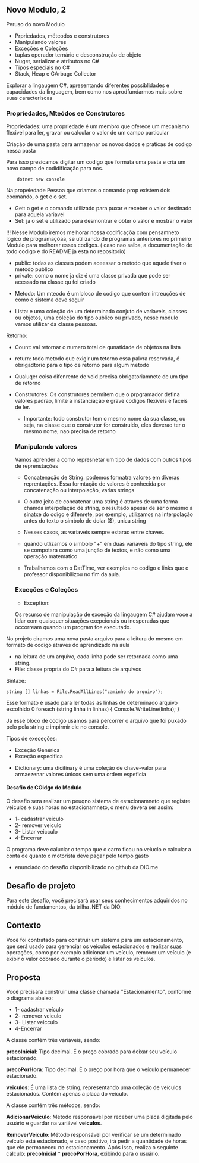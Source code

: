 ## Novo Modulo, 2

Peruso do novo Modulo

- Prpriedades, méteodos e construtores
- Manipulando valores
- Exceções e Coleções
- tuplas operador ternário e desconstrução de objeto
- Nuget, serializar e atributos no C#
- Tipos especiais no C#
- Stack, Heap e GArbage Collector

Explorar a lingaugem C#, apresentando diferentes possiblidades e capacidades da linguagem, bem como nos aprodfundarmos mais sobre suas caracteriscas

### Propriedades, Mteódos ee Construtores

Propriedades: uma propriedade é um membro que oferece um mecanismo flexivel para ler, gravar ou calcular o valor de um campo particular

Criação de uma pasta para armazenar os novos dados e praticas de codigo nessa pasta

Para isso presicamos digitar um codigo que formata uma pasta e cria um novo campo de codidificação para nos.

        dotnet new console


Na propeiedade Pessoa que criamos o comando prop existem dois coomando, o get e o set. 

- Get: o get e o comando utilizado para puxar e receber o valor destinado para aquela variavel
- Set: ja o set e utilizado para desmontrar e obter o valor e mostrar o valor

!!! Nesse Modulo iremos melhorar nossa codificaçõa com pensamneto logico de programaçõaa, se utilizando de programas anteriores no primeiro Modulo para melhorar esses codigos. ( caso nao saiba, a documentação de todo codigo e do README ja esta no repositorio)

- public: todas as classes podem aceessar o metodo que aquele tiver o metodo publico
- private: como o nome ja diz é uma classe privada que pode ser acessado na classe qu foi criado

* Metodo: Um mteodo é um bloco de codigo que contem intreuções de como o sistema deve seguir

- Lista: e uma coleção de um determinado conjuto de variaveis, classes ou objetos, uma coleção do tipo oublico ou privado, nesse modulo vamos utilizar da classe pessoas.

Retorno: 

* Count: vai retornar o numero total de qunatidade de objetos na lista
* return: todo metodo que exigir um tetorno essa palvra reservada, é obrigadtorio para o tipo de retorno para algum metodo

* Qualuqer coisa difenrente de void precisa obrigatoriamnete de um tipo de retorno

- Construtores: Os construtores permitem que o prpgramador defina valores padrao, limite a instanciação e grave codigos flexiveis e faceis de ler. 
      
  - Importante: todo construtor tem o mesmo nome da sua classe, ou seja, na classe que o construtor for construido, eles deverao ter o mesmo nome, nao precisa de retorno

  ###  Manipulando valores

  Vamos aprender a como represnetar um tipo de dados com outros tipos de reprenstações

  - Concatenação de String: podemos formatra valores em diveras reprentações. Essa formtação de valores é conhecida por concatenação ou interpolação, varias strings

  - O outro jeito de concatenar uma string é atraves de uma forma chamda interpolação de string, o resultado apesar de ser o mesmo a sinatxe do odigo e difenrete, por exemplo, utilizamos na interpolação antes do texto o simbolo de dolar ($), unica string

  - Nesses casos, as variaveis sempre estarao entre chaves.

  - quando utlizamos o simbolo "+" em duas variaveis do tipo string, ele se compotara como uma junção de textos, e não como uma operação matematico

  * Trabalhamos com o DatTIme, ver exemplos no codigo e links que o professor disponibilizou no fim da aula.

  ### Exceções e Coleções

  - Exception:

  Os recurso de manipulaçãp de exceção da lingaugem C# ajudam voce a lidar com quaisquer situações exepcionais ou inesperadas que occorream quando um program foe executado.

 No projeto ciramos uma nova pasta arquivo para a leitura do mesmo em formato de codigo atraves do aprendizado na aula

  - na leitura de um arquivo, cada linha pode ser retornada como uma string.
  - File: classe propria do C# para a leitura de arquivos

  Sintaxe:

    string [] linhas = File.ReadAllLines("caminho do arquivo");

Esse formato é usado para ler todas as linhas de determinado arquivo escolhido
0
    foreach (string linha in linhas)
    {
    Console.WriteLine(linha);
    }

Já esse bloco de codigo usamos para percorrer o arquivo que foi puxado pelo pela string e impirmir ele no console. 

Tipos de execeções:

- Exceção Genérica
- Exceção especifica

* Dictionary: uma dicitinary é uma coleção de chave-valor para armaezenar valores únicos sem uma ordem espeficia

#### Desafio de COidgo do Modulo

O desafio sera realizar um peuqno sistema de estacionamneto que registre veiculos e suas horas no estacionamneto, o menu devera ser assim:

* 1- cadastrar veículo
* 2- remover veiculo
* 3- Listar veicculo
* 4-Encerrar

O programa deve caluclar o tempo que o carro ficou no veiuclo e calcular a conta de quanto o motorista deve pagar pelo tempo gasto

- enunciado do desafio disponibilizado no github da DIO.me

## Desafio de projeto
Para este desafio, você precisará usar seus conhecimentos adquiridos no módulo de fundamentos, da trilha .NET da DIO.

## Contexto
Você foi contratado para construir um sistema para um estacionamento, que será usado para gerenciar os veículos estacionados e realizar suas operações, como por exemplo adicionar um veículo, remover um veículo (e exibir o valor cobrado durante o período) e listar os veículos.

## Proposta
Você precisará construir uma classe chamada "Estacionamento", conforme o diagrama abaixo:

* 1- cadastrar veículo
* 2- remover veiculo
* 3- Listar veicculo
* 4-Encerrar

A classe contém três variáveis, sendo:

**precoInicial**: Tipo decimal. É o preço cobrado para deixar seu veículo estacionado.

**precoPorHora**: Tipo decimal. É o preço por hora que o veículo permanecer estacionado.

**veiculos**: É uma lista de string, representando uma coleção de veículos estacionados. Contém apenas a placa do veículo.

A classe contém três métodos, sendo:

**AdicionarVeiculo**: Método responsável por receber uma placa digitada pelo usuário e guardar na variável **veiculos**.

**RemoverVeiculo**: Método responsável por verificar se um determinado veículo está estacionado, e caso positivo, irá pedir a quantidade de horas que ele permaneceu no estacionamento. Após isso, realiza o seguinte cálculo: **precoInicial** * **precoPorHora**, exibindo para o usuário.